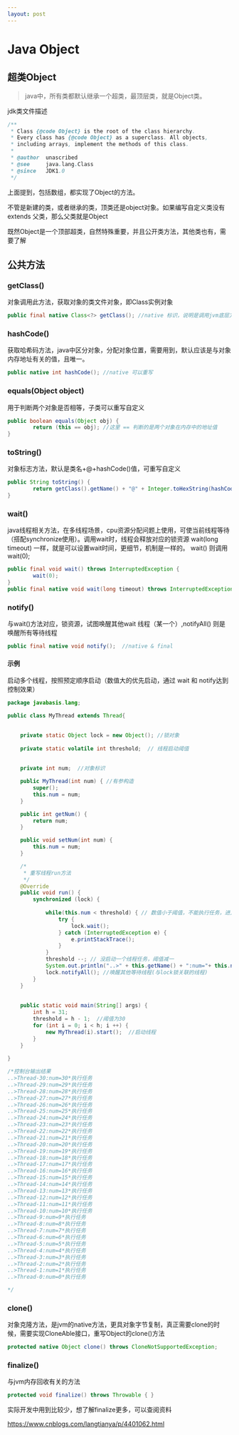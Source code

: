 ```yaml
---
layout: post
---
```


# Java Object  

## 超类Object

> java中，所有类都默认继承一个超类，最顶层类，就是Object类。

jdk类文件描述
```java
/**
 * Class {@code Object} is the root of the class hierarchy.
 * Every class has {@code Object} as a superclass. All objects,
 * including arrays, implement the methods of this class.
 *
 * @author  unascribed
 * @see     java.lang.Class
 * @since   JDK1.0
 */
```
上面提到，包括数组，都实现了Object的方法。

不管是新建的类，或者继承的类，顶类还是object对象。如果编写自定义类没有 extends 父类，那么父类就是Object

既然Object是一个顶部超类，自然特殊重要，并且公开类方法，其他类也有，需要了解



## 公共方法
### getClass()

对象调用此方法，获取对象的类文件对象，即Class实例对象
```java
public final native Class<?> getClass(); //native 标识，说明是调用jvm底层方法(C语言) final
```


### hashCode()

获取哈希码方法，java中区分对象，分配对象位置，需要用到，默认应该是与对象内存地址有关的值，且唯一。
```java
public native int hashCode(); //native 可以重写
```

### equals(Object object)

用于判断两个对象是否相等，子类可以重写自定义

```java
public boolean equals(Object obj) {
        return (this == obj); //这里 == 判断的是两个对象在内存中的地址值
}
```



### toString()

对象标志方法，默认是类名+@+hashCode()值，可重写自定义

```java
public String toString() {
        return getClass().getName() + "@" + Integer.toHexString(hashCode());
}
```



### wait()

java线程相关方法，在多线程场景，cpu资源分配问题上使用，可使当前线程等待
（搭配synchronize使用）。调用wait时，线程会释放对应的锁资源
wait(long timeout) 一样，就是可以设置wait时间，更细节，机制是一样的。 wait() 则调用 wait(0);
```java
public final void wait() throws InterruptedException {
        wait(0);
}	
public final native void wait(long timeout) throws InterruptedException; //native & final
```

### notify()

与wait()方法对应，锁资源，试图唤醒其他wait 线程（某一个）,notifyAll() 则是唤醒所有等待线程

```java
public final native void notify();  //native & final
```



#### 示例

启动多个线程，按照预定顺序启动（数值大的优先启动，通过 wait 和 notify达到控制效果）

```java
package javabasis.lang;

public class MyThread extends Thread{

	
	private static Object lock = new Object(); //锁对象
	
	private static volatile int threshold;  // 线程启动阈值
	
	
	private int num;  //对象标识

	public MyThread(int num) { //有参构造
		super();
		this.num = num;
	}

	public int getNum() {
		return num;
	}

	public void setNum(int num) {
		this.num = num;
	}

	/*
	 * 重写线程run方法
	 */
	@Override
	public void run() {
		synchronized (lock) {
			
			while(this.num < threshold) { // 数值小于阈值，不能执行任务，进入等待状态
				try {
					lock.wait();
				} catch (InterruptedException e) {
					e.printStackTrace();
				}
			}
			threshold --; // 没启动一个线程任务，阈值减一
			System.out.println("..>" + this.getName() + ":num="+ this.num +"*执行任务");
			lock.notifyAll(); //唤醒其他等待线程(与lock锁关联的线程)
		}
	}
	
	
	public static void main(String[] args) {
		int h = 31; 
		threshold = h - 1;  //阈值为30
		for (int i = 0; i < h; i ++) {
			new MyThread(i).start();  //启动线程
		}
	}
	
}

/*控制台输出结果
..>Thread-30:num=30*执行任务
..>Thread-29:num=29*执行任务
..>Thread-28:num=28*执行任务
..>Thread-27:num=27*执行任务
..>Thread-26:num=26*执行任务
..>Thread-25:num=25*执行任务
..>Thread-24:num=24*执行任务
..>Thread-23:num=23*执行任务
..>Thread-22:num=22*执行任务
..>Thread-21:num=21*执行任务
..>Thread-20:num=20*执行任务
..>Thread-19:num=19*执行任务
..>Thread-18:num=18*执行任务
..>Thread-17:num=17*执行任务
..>Thread-16:num=16*执行任务
..>Thread-15:num=15*执行任务
..>Thread-14:num=14*执行任务
..>Thread-13:num=13*执行任务
..>Thread-12:num=12*执行任务
..>Thread-11:num=11*执行任务
..>Thread-10:num=10*执行任务
..>Thread-9:num=9*执行任务
..>Thread-8:num=8*执行任务
..>Thread-7:num=7*执行任务
..>Thread-6:num=6*执行任务
..>Thread-5:num=5*执行任务
..>Thread-4:num=4*执行任务
..>Thread-3:num=3*执行任务
..>Thread-2:num=2*执行任务
..>Thread-1:num=1*执行任务
..>Thread-0:num=0*执行任务

*/
```



### clone()

对象克隆方法，是jvm的native方法，更具对象字节复制，真正需要clone的时候，需要实现CloneAble接口，重写Object的clone()方法

```java
protected native Object clone() throws CloneNotSupportedException;  
```



### finalize()

与jvm内存回收有关的方法

```java
protected void finalize() throws Throwable { }
```



实际开发中用到比较少，想了解finalize更多，可以查阅资料

https://www.cnblogs.com/langtianya/p/4401062.html